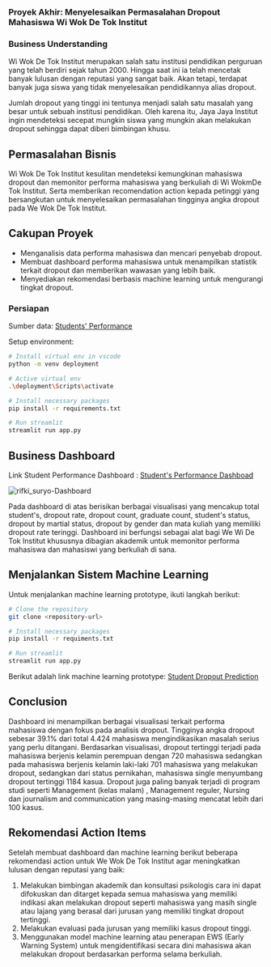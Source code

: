 ### Proyek Akhir: Menyelesaikan Permasalahan Dropout Mahasiswa Wi Wok De Tok Institut ###
### Business Understanding ###
Wi Wok De Tok Institut merupakan salah satu institusi pendidikan perguruan yang telah berdiri sejak tahun 2000. Hingga saat ini ia telah mencetak banyak lulusan dengan reputasi yang sangat baik. Akan tetapi, terdapat banyak juga siswa yang tidak menyelesaikan pendidikannya alias dropout.

Jumlah dropout yang tinggi ini tentunya menjadi salah satu masalah yang besar untuk sebuah institusi pendidikan. Oleh karena itu, Jaya Jaya Institut ingin mendeteksi secepat mungkin siswa yang mungkin akan melakukan dropout sehingga dapat diberi bimbingan khusu.

## Permasalahan Bisnis ##
Wi Wok De Tok Institut kesulitan mendeteksi kemungkinan mahasiswa dropout dan memonitor performa mahasiswa yang berkuliah di Wi WokmDe Tok Institut. Serta memberikan recomendation action kepada petinggi yang bersangkutan untuk menyelesaikan permasalahan tingginya angka dropout pada We Wok De Tok Institut.

## Cakupan Proyek ##
- Menganalisis data performa mahasiswa dan mencari penyebab dropout.
- Membuat dashboard performa mahasiswa untuk menampilkan statistik terkait dropout dan memberikan wawasan yang lebih baik.
- Menyediakan rekomendasi berbasis machine learning untuk mengurangi tingkat dropout.

### Persiapan ###
Sumber data: [Students' Performance](https://raw.githubusercontent.com/dicodingacademy/dicoding_dataset/main/students_performance/data.csv)

Setup environment: 
```bash
# Install virtual env in vscode
python -m venv deployment

# Active virtual env
.\deployment\Scripts\activate

# Install necessary packages
pip install -r requirements.txt

# Run streamlit
streamlit run app.py
```
## Business Dashboard ##
Link Student Performance Dashboard  : [Student's Performance Dashboad](https://public.tableau.com/app/profile/rifki.nova.suryo/viz/StudentsPerformanceDashboard_17467529276790/Dashboard1?publish=yes) 

![rifki_suryo-Dashboard](https://github.com/user-attachments/assets/aa59f9b4-2c5d-4344-9e52-add25b421b62)


Pada dashboard di atas berisikan berbagai visualisasi yang mencakup total student's, dropout rate, dropout count, graduate count, student's status, dropout by martial status, dropout by gender dan mata kuliah yang memiliki dropout rate teringgi. Dashboard ini berfungsi sebagai alat bagi We Wi De Tok Institut khususnya dibagian akademik untuk memonitor performa mahasiswa dan mahasiswi yang berkuliah di sana.

## Menjalankan Sistem Machine Learning ##
Untuk menjalankan machine learning prototype, ikuti langkah berikut:
```bash
# Clone the repository
git clone <repository-url>

# Install necessary packages
pip install -r requiments.txt

# Run streamlit
streamlit run app.py
```
Berikut adalah link machine learning prototype: [Student Dropout Prediction]()

## Conclusion ##
Dashboard ini menampilkan berbagai visualisasi terkait performa mahasiswa dengan fokus pada analisis dropout. Tingginya angka dropout sebesar 39.1% dari total 4.424 mahasiswa mengindikasikan masalah serius yang perlu ditangani. Berdasarkan visualisasi, dropout tertinggi terjadi pada mahasiswa berjenis kelamin perempuan dengan 720 mahasiswa sedangkan pada mahasiswa berjenis kelamin laki-laki 701 mahasiswa yang melakukan dropout, sedangkan dari status pernikahan, mahasiswa single menyumbang dropout tertinggi 1184 kasua. Dropout juga paling banyak terjadi di program studi seperti Management (kelas malam) , Management reguler,  Nursing dan journalism and communication yang masing-masing mencatat lebih dari 100 kasus.

## Rekomendasi Action Items ##
Setelah membuat dashboard dan machine learning berikut beberapa rekomendasi action untuk We Wok De Tok Institut agar meningkatkan lulusan dengan reputasi yang baik:
 1. Melakukan bimbingan akademik dan konsultasi psikologis cara ini dapat difokuskan dan ditarget kepada semua mahasiswa yang memiliki indikasi akan melakukan dropout seperti mahasiswa yang masih single atau lajang yang berasal dari jurusan yang memiliki tingkat dropout tertinggi.
 2. Melakukan evaluasi pada jurusan yang memiliki kasus dropout tinggi.
 3. Menggunakan model machine learning atau penerapan EWS (Early Warning System) untuk mengidentifikasi secara dini mahasiswa akan melakukan dropout berdasarkan performa selama berkuliah.
